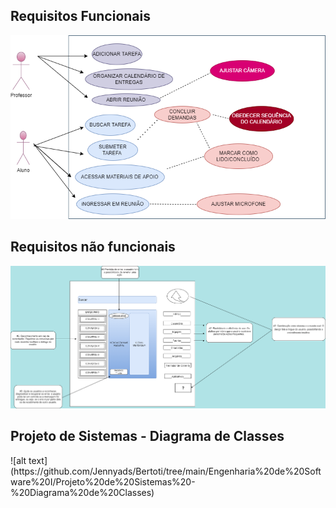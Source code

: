 <h2>Requisitos Funcionais</h2>

![alt text](https://github.com/Jennyads/Bertoti/blob/main/Engenharia%20de%20Software%20I/Requisitos%20Funcionais/Diagrama%20Caso%20de%20Uso%20.drawio.png)


<h2>Requisitos não funcionais</h2>

![alt text](https://github.com/Jennyads/Bertoti/blob/main/Engenharia%20de%20Software%20I/Requisitos%20n%C3%A3o%20Funcionais/Tela%20e%20Heur%C3%ADsticas.drawio.png)

<h2>Projeto de Sistemas - Diagrama de Classes</h2>
![alt text](https://github.com/Jennyads/Bertoti/tree/main/Engenharia%20de%20Software%20I/Projeto%20de%20Sistemas%20-%20Diagrama%20de%20Classes)
